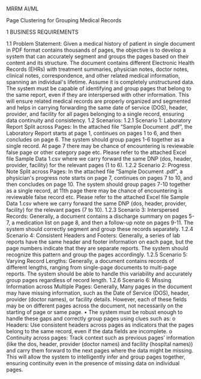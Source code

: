 MRRM AI/ML

Page Clustering for Grouping Medical Records

1 BUSINESS REQUIREMENTS

1.1 Problem Statement:
Given a medical history of patient in single document in PDF format contains thousands of pages, the objective is to develop a system that can accurately segment and groups the pages based on their content and its structure. The document contains different Electronic Health Records (EHRs) with treatment summaries, physician notes, doctor notes, clinical notes, correspondence, and other related medical information, spanning an individual's lifetime. Assume it is completely unstructured data.
The system must be capable of identifying and group pages that belong to the same report, even if they are interspersed with other information. This will ensure related medical records are properly organized and segmented and helps in carrying forwarding the same date of service (DOS), header, provider, and facility for all pages belonging to a single record, ensuring data continuity and consistency.
1.2 Scenarios:
1.2.1 Scenario 1: Laboratory Report Split across Pages:
In the attached file “Sample Document .pdf”, the Laboratory Report starts at page 1, continues on pages 1 to 6, and then concludes on page 6. The system should group pages 1-6 together as a single record. At page 7 there may be chance of encountering is reviewable false page or other category page etc. Please refer to the attached Excel file Sample Data 1.csv where we carry forward the same DNP (dos, header, provider, facility) for the relevant pages (1 to 6).
1.2.2 Scenario 2: Progress Note Split across Pages:
In the attached file “Sample Document .pdf”, a physician's progress note starts on page 7, continues on pages 7 to 10, and then concludes on page 10. The system should group pages 7-10 together as a single record, at 11th page there may be chance of encountering is reviewable false record etc. Please refer to the attached Excel file Sample Data 1.csv where we carry forward the same DNP (dos, header, provider, facility) for the relevant pages (7 to 10).
1.2.3 Scenario 3: Interspersed Records:
Generally, a document contains a discharge summary on pages 5-7, a medication list on page 8, and then a follow-up note on pages 9-11. The system should correctly segment and group these records separately.
1.2.4 Scenario 4: Consistent Headers and Footers:
Generally, a series of lab reports have the same header and footer information on each page, but the page numbers indicate that they are separate reports. The system should recognize this pattern and group the pages accordingly.
1.2.5 Scenario 5: Varying Record Lengths:
Generally, a document contains records of different lengths, ranging from single-page documents to multi-page reports. The system should be able to handle this variability and accurately group pages regardless of record length.
1.2.6 Scenario 6: Missing Information across Multiple Pages:
Generally, Many pages in the document may have missing information, such as the Date of Service (DOS), header, provider (doctor names), or facility details. However, each of these fields may be on different pages across the document, not necessarily on the starting of page or same page.
• The system must be robust enough to handle these gaps and correctly group pages using clues such as:
o Headers: Use consistent headers across pages as indicators that the pages belong to the same record, even if the data fields are incomplete.
o Continuity across pages: Track context such as previous pages’ information (like the dos, header, provider (doctor names) and facility (hospital names)) and carry them forward to the next pages where the data might be missing.
This will allow the system to intelligently infer and group pages together, ensuring continuity even in the presence of missing data on individual pages.
